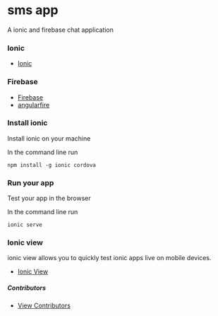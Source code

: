 # sms app

A ionic and firebase chat application

### Ionic

* [Ionic](https://ionicframework.com/)

### Firebase

* [Firebase](https://firebase.google.com/)
* [angularfire](angularfire)


### Install ionic

Install ionic on your machine

In the command line run

```
npm install -g ionic cordova
```

### Run your app

Test your app in the browser

In the command line run

```
ionic serve
```

### Ionic view

ionic view allows you to quickly test ionic apps live on mobile devices.

* [Ionic View](http://view.ionic.io/?_ga=1.29680892.2104877837.1488776427)


##### Contributors
* [View Contributors](https://github.com/seanedw1/smsapp1/graphs/contributors)
